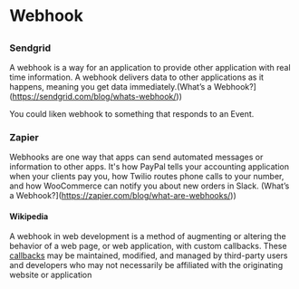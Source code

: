 # Webhook

## 

### Sendgrid
A webhook is a way for an application to provide other application with real time information. A webhook delivers data to other applications as it happens, meaning you get data immediately.(What’s a Webhook?](https://sendgrid.com/blog/whats-webhook/))

You could liken webhook to something that responds to an Event.

### Zapier
Webhooks are one way that apps can send automated messages or information to other apps. It's how PayPal tells your accounting application when your clients pay you, how Twilio routes phone calls to your number, and how WooCommerce can notify you about new orders in Slack. (What’s a Webhook?](https://zapier.com/blog/what-are-webhooks/))


#### Wikipedia
A webhook in web development is a method of augmenting or altering the behavior of a web page, or web application, with custom callbacks. These [callbacks](https://github.com/Stephvan/TechDictionary/blob/master/C/Callbacks.md) may be maintained, modified, and managed by third-party users and developers who may not necessarily be affiliated with the originating website or application
